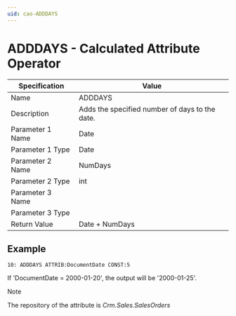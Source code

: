 ```yaml
---
uid: cao-ADDDAYS
---
```

# ADDDAYS - Calculated Attribute Operator

| Specification | Value |
| ---- | ----- |
| Name | ADDDAYS |
| Description | Adds the specified number of days to the date. |
| Parameter 1 Name | Date |
| Parameter 1 Type | Date |
| Parameter 2 Name | NumDays |
| Parameter 2 Type | int |
| Parameter 3 Name |
| Parameter 3 Type |
| Return Value | Date + NumDays |

## Example

```
10: ADDDAYS ATTRIB:DocumentDate CONST:5                 
```
If 'DocumentDate = 2000-01-20', the output will be '2000-01-25'.

> [!NOTE]
> The repository of the attribute is *Crm.Sales.SalesOrders*
